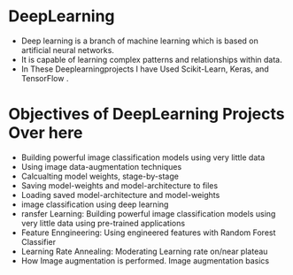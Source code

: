 # DeepLearning

- Deep learning is a branch of machine learning which is based on artificial neural networks.
- It is capable of learning complex patterns and relationships within data.
- In These Deeplearningprojects I have Used Scikit-Learn, Keras, and TensorFlow . 

# Objectives of DeepLearning Projects Over here
- Building powerful image classification models using very little data
- Using image data-augmentation techniques
- Calcualting model weights, stage-by-stage
- Saving model-weights and model-architecture to files
- Loading saved model-architecture and model-weights
- image classification using deep learning
- ransfer Learning: Building powerful image classification models using very little data using pre-trained applications
- Feature Enngineering: Using engineered features with Random Forest Classifier
- Learning Rate Annealing: Moderating Learning rate on/near plateau
- How Image augmentation is performed. Image augmentation basics

